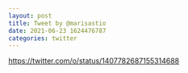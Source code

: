 ```yaml
--- 
layout: post 
title: Tweet by @marisastio 
date: 2021-06-23 1624476787 
categories: twitter 
--- 
```

https://twitter.com/o/status/1407782687155314688